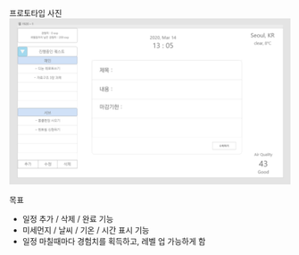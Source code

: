 프로토타입 사진
<img src = "/proto.PNG">

목표
- 일정 추가 / 삭제 / 완료 기능
- 미세먼지 / 날씨 / 기온 / 시간 표시 기능
- 일정 마칠때마다 경험치를 획득하고, 레벨 업 가능하게 함

